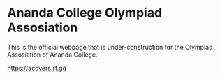# Ananda College Olympiad Assosiation

This is the official webpage that is under-construction for the Olympiad Assosiation of Ananda College.

https://acovers.rf.gd

